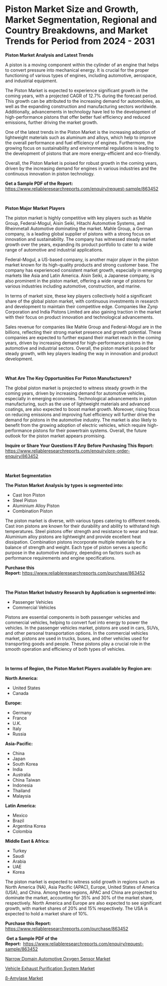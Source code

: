 <p><h1>Piston Market Size and Growth, Market Segmentation, Regional and Country Breakdowns, and Market Trends for Period from 2024 -  2031</h1></p><p><strong>Piston Market Analysis and Latest Trends</strong></p>
<p><p>A piston is a moving component within the cylinder of an engine that helps to convert pressure into mechanical energy. It is crucial for the proper functioning of various types of engines, including automotive, aerospace, and industrial equipment.</p><p>The Piston Market is expected to experience significant growth in the coming years, with a projected CAGR of 12.7% during the forecast period. This growth can be attributed to the increasing demand for automobiles, as well as the expanding construction and manufacturing sectors worldwide. Additionally, advancements in technology have led to the development of high-performance pistons that offer better fuel efficiency and reduced emissions, further driving the market growth.</p><p>One of the latest trends in the Piston Market is the increasing adoption of lightweight materials such as aluminum and alloys, which help to improve the overall performance and fuel efficiency of engines. Furthermore, the growing focus on sustainability and environmental regulations is leading to the development of pistons that are more energy-efficient and eco-friendly.</p><p>Overall, the Piston Market is poised for robust growth in the coming years, driven by the increasing demand for engines in various industries and the continuous innovation in piston technology.</p></p>
<p><strong>Get a Sample PDF of the Report:&nbsp;</strong> <a href="https://www.reliableresearchreports.com/enquiry/request-sample/863452">https://www.reliableresearchreports.com/enquiry/request-sample/863452</a></p>
<p>&nbsp;</p>
<p><strong>Piston Major Market Players</strong></p>
<p><p>The piston market is highly competitive with key players such as Mahle Group, Federal-Mogul, Aisin Seiki, Hitachi Automotive Systems, and Rheinmetall Automotive dominating the market. Mahle Group, a German company, is a leading global supplier of pistons with a strong focus on innovation and sustainability. The company has witnessed steady market growth over the years, expanding its product portfolio to cater to a wide range of automotive and industrial applications.</p><p>Federal-Mogul, a US-based company, is another major player in the piston market known for its high-quality products and strong customer base. The company has experienced consistent market growth, especially in emerging markets like Asia and Latin America. Aisin Seiki, a Japanese company, is also prominent in the piston market, offering a wide range of pistons for various industries including automotive, construction, and marine.</p><p>In terms of market size, these key players collectively hold a significant share of the global piston market, with continuous investments in research and development to maintain their competitive edge. Companies like Zynp Corporation and India Pistons Limited are also gaining traction in the market with their focus on product innovation and technological advancements.</p><p>Sales revenue for companies like Mahle Group and Federal-Mogul are in the billions, reflecting their strong market presence and growth potential. These companies are expected to further expand their market reach in the coming years, driven by increasing demand for high-performance pistons in the automotive and industrial sectors. Overall, the piston market is poised for steady growth, with key players leading the way in innovation and product development.</p></p>
<p>&nbsp;</p>
<p><strong>What Are The Key Opportunities For Piston Manufacturers?</strong></p>
<p><p>The global piston market is projected to witness steady growth in the coming years, driven by increasing demand for automotive vehicles, especially in emerging economies. Technological advancements in piston manufacturing, such as the use of lightweight materials and advanced coatings, are also expected to boost market growth. Moreover, rising focus on reducing emissions and improving fuel efficiency will further drive the demand for pistons in the automotive industry. The market is also likely to benefit from the growing adoption of electric vehicles, which require high-performance pistons for their powertrain systems. Overall, the future outlook for the piston market appears promising.</p></p>
<p><strong>Inquire or Share Your Questions If Any Before Purchasing This Report:</strong> <a href="https://www.reliableresearchreports.com/enquiry/pre-order-enquiry/863452">https://www.reliableresearchreports.com/enquiry/pre-order-enquiry/863452</a></p>
<p>&nbsp;</p>
<p><strong>Market Segmentation</strong></p>
<p><strong>The Piston Market Analysis by types is segmented into:</strong></p>
<p><ul><li>Cast Iron Piston</li><li>Steel Piston</li><li>Aluminium Alloy Piston</li><li>Combination Piston</li></ul></p>
<p><p>The piston market is diverse, with various types catering to different needs. Cast iron pistons are known for their durability and ability to withstand high temperatures. Steel pistons offer strength and resistance to wear and tear. Aluminium alloy pistons are lightweight and provide excellent heat dissipation. Combination pistons incorporate multiple materials for a balance of strength and weight. Each type of piston serves a specific purpose in the automotive industry, depending on factors such as performance requirements and engine specifications.</p></p>
<p><strong>Purchase this Report:&nbsp;</strong><a href="https://www.reliableresearchreports.com/purchase/863452">https://www.reliableresearchreports.com/purchase/863452</a></p>
<p>&nbsp;</p>
<p><strong>The Piston Market Industry Research by Application is segmented into:</strong></p>
<p><ul><li>Passenger Vehicles</li><li>Commercial Vehicles</li></ul></p>
<p><p>Pistons are essential components in both passenger vehicles and commercial vehicles, helping to convert fuel into energy to power the vehicles. In the passenger vehicles market, pistons are used in cars, SUVs, and other personal transportation options. In the commercial vehicles market, pistons are used in trucks, buses, and other vehicles used for transporting goods and people. These pistons play a crucial role in the smooth operation and efficiency of both types of vehicles.</p></p>
<p>&nbsp;</p>
<p><strong>In terms of Region, the Piston Market Players available by Region are:</strong></p>
<p>
    <p> <strong> North America: </strong>
        <ul>
            <li>United States</li>
            <li>Canada</li>
        </ul>
        </p> 
    <p> <strong> Europe: </strong>
        <ul>
            <li>Germany</li>
            <li>France</li>
            <li>U.K.</li>
            <li>Italy</li>
            <li>Russia</li>
        </ul>
        </p> 
    <p> <strong> Asia-Pacific: </strong>
        <ul>
            <li>China</li>
            <li>Japan</li>
            <li>South Korea</li>
            <li>India</li>
            <li>Australia</li>
            <li>China Taiwan</li>
            <li>Indonesia</li>
            <li>Thailand</li>
            <li>Malaysia</li>
        </ul>
        </p> 
    <p> <strong> Latin America: </strong>
        <ul>
            <li>Mexico</li>
            <li>Brazil</li>
            <li>Argentina Korea</li>
            <li>Colombia</li>
        </ul>
        </p> 
    <p> <strong> Middle East & Africa: </strong>
        <ul>
            <li>Turkey</li>
            <li>Saudi</li>
            <li>Arabia</li>
            <li>UAE</li>
            <li>Korea</li>
        </ul>
    </p>
    </p>
<p><p>The piston market is expected to witness solid growth in regions such as North America (NA), Asia Pacific (APAC), Europe, United States of America (USA), and China. Among these regions, APAC and China are projected to dominate the market, accounting for 35% and 30% of the market share, respectively. North America and Europe are also expected to see significant growth, with market shares of 20% and 15% respectively. The USA is expected to hold a market share of 10%.</p></p>
<p><strong>Purchase this Report: </strong><a href="https://www.reliableresearchreports.com/purchase/863452">https://www.reliableresearchreports.com/purchase/863452</a></p>
<p>&nbsp;<strong>Get a Sample PDF of the Report:&nbsp;&nbsp;</strong><a href="https://www.reliableresearchreports.com/enquiry/request-sample/863452">https://www.reliableresearchreports.com/enquiry/request-sample/863452</a></p>
<p><strong></strong></p>
<p><p><a href="https://view.publitas.com/reportprime-1/narrow-domain-automotive-oxygen-sensor-market-share-market-new-trends-analysis-report-by-type-by-application-by-end-use-by-region-and-segment-forecasts-2023-2030/">Narrow Domain Automotive Oxygen Sensor Market</a></p><p><a href="https://view.publitas.com/reportprime-1/vehicle-exhaust-purification-system-market-research-report-the-key-to-successful-business-strategy-forecasted-for-period-from-2023-2030/">Vehicle Exhaust Purification System Market</a></p><p><a href="https://view.publitas.com/reportprime-1/b-amylase-market-size-growing-and-forecasted-for-period-from-2023-2030-and-provides-complete-market-analysis-of-this-market/">β-Amylase Market</a></p></p>